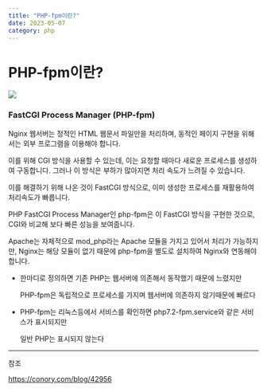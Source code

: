```yaml
---
title: "PHP-fpm이란?"
date: 2023-05-07
category: php
---
```


# PHP-fpm이란?

![](/storage/20230507190351114485.jpg)

### **FastCGI Process Manager (PHP-fpm)**

Nginx 웹서버는 정적인 HTML 웹문서 파일만을 처리하며, 동적인 페이지 구현을 위해서는 외부 프로그램을 이용해야 합니다.

이를 위해 CGI 방식을 사용할 수 있는데, 이는 요청할 때마다 새로운 프로세스를 생성하여 구동합니다. 그러나 이 방식은 부하가 많아지면 처리 속도가 느려질 수 있습니다.

이를 해결하기 위해 나온 것이 FastCGI 방식으로, 이미 생성한 프로세스를 재활용하여 처리속도가 빠릅니다.

PHP FastCGI Process Manager인 php-fpm은 이 FastCGI 방식을 구현한 것으로, CGI와 비교해 보다 빠른 성능을 보여줍니다.

Apache는 자체적으로 mod\_php라는 Apache 모듈을 가지고 있어서 처리가 가능하지만, Nginx는 해당 모듈이 없기 때문에 php-fpm을 별도로 설치하여 Nginx와 연동해야 합니다.

* 한마디로 정의하면 기존 PHP는 웹서버에 의존해서 동작했기 때문에 느렸지만

  PHP-fpm은 독립적으로 프로세스를 가지며 웹서버에 의존하지 않기때문에 빠르다
* PHP-fpm는 리눅스등에서 서비스를 확인하면 php7.2-fpm.service와 같은 서비스가 표시되지만

  일반 PHP는 표시되지 않는다

---

참조

<https://conory.com/blog/42956>
